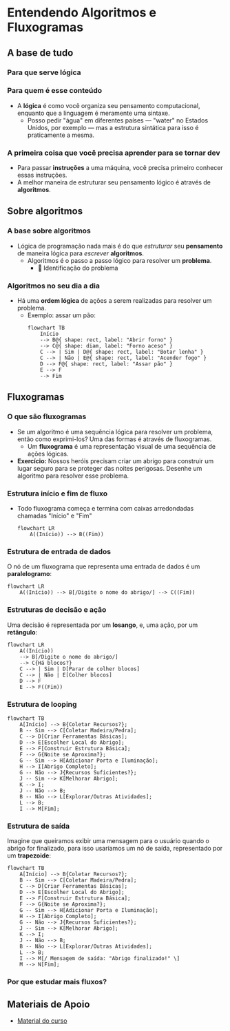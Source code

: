 # Entendendo Algoritmos e Fluxogramas

## A base de tudo

### Para que serve lógica

### Para quem é esse conteúdo

- A **lógica** é como você organiza seu pensamento computacional, enquanto que a linguagem é meramente uma sintaxe.
  - Posso pedir "água" em diferentes países — "water" no Estados Unidos, por exemplo — mas a estrutura sintática para isso é praticamente a mesma.

### A primeira coisa que você precisa aprender para se tornar dev

- Para passar **instruções** a uma máquina, você precisa primeiro conhecer essas instruções.
- A melhor maneira de estruturar seu pensamento lógico é através de **algoritmos**.

## Sobre algoritmos

### A base sobre algoritmos

- Lógica de programação nada mais é do que _estruturar_ seu **pensamento** de maneira lógica para _escrever_ **algoritmos**.
  - Algoritmos é o passo a passo lógico para resolver um **problema**.
    - 📍 Identificação do problema

### Algoritmos no seu dia a dia

- Há uma **ordem lógica** de ações a serem realizadas para resolver um problema.
  - Exemplo: assar um pão:
    ```mermaid
    flowchart TB
        Início
        --> B@{ shape: rect, label: "Abrir forno" }
        --> C@{ shape: diam, label: "Forno aceso" }
        C --> | Sim | D@{ shape: rect, label: "Botar lenha" }
        C --> | Não | E@{ shape: rect, label: "Acender fogo" }
        D --> F@{ shape: rect, label: "Assar pão" }
        E --> F
        --> Fim
    ```

## Fluxogramas

### O que são fluxogramas

- Se um algoritmo é uma sequência lógica para resolver um problema, então como exprimi-los? Uma das formas é através de fluxogramas.
  - Um **fluxograma** é uma representação visual de uma sequência de ações lógicas.
- **Exercício:** Nossos heróis precisam criar um abrigo para construir um lugar seguro para se proteger das noites perigosas. Desenhe um algoritmo para resolver esse problema.

### Estrutura início e fim de fluxo

- Todo fluxograma começa e termina com caixas arredondadas chamadas "Início" e "Fim"
  ```mermaid
  flowchart LR
      A((Início)) --> B((Fim))
  ```

### Estrutura de entrada de dados

O nó de um fluxograma que representa uma entrada de dados é um **paralelogramo**:

```mermaid
flowchart LR
    A((Início)) --> B[/Digite o nome do abrigo/] --> C((Fim))
```

### Estruturas de decisão e ação

Uma decisão é representada por um **losango**, e, uma ação, por um **retângulo**:

```mermaid
flowchart LR
    A((Início))
    --> B[/Digite o nome do abrigo/]
    --> C{Há blocos?}
    C --> | Sim | D[Parar de colher blocos]
    C --> | Não | E[Colher blocos]
    D --> F
    E --> F((Fim))
```

### Estrutura de looping

```mermaid
flowchart TB
    A[Início] --> B{Coletar Recursos?};
    B -- Sim --> C[Coletar Madeira/Pedra];
    C --> D[Criar Ferramentas Básicas];
    D --> E[Escolher Local do Abrigo];
    E --> F[Construir Estrutura Básica];
    F --> G{Noite se Aproxima?};
    G -- Sim --> H[Adicionar Porta e Iluminação];
    H --> I[Abrigo Completo];
    G -- Não --> J{Recursos Suficientes?};
    J -- Sim --> K[Melhorar Abrigo];
    K --> I;
    J -- Não --> B;
    B -- Não --> L[Explorar/Outras Atividades];
    L --> B;
    I --> M[Fim];
```

### Estrutura de saída

Imagine que queiramos exibir uma mensagem para o usuário quando o abrigo for finalizado, para isso usaríamos um nó de saída, representado por um **trapezoide**:

```mermaid
flowchart TB
    A[Início] --> B{Coletar Recursos?};
    B -- Sim --> C[Coletar Madeira/Pedra];
    C --> D[Criar Ferramentas Básicas];
    D --> E[Escolher Local do Abrigo];
    E --> F[Construir Estrutura Básica];
    F --> G{Noite se Aproxima?};
    G -- Sim --> H[Adicionar Porta e Iluminação];
    H --> I[Abrigo Completo];
    G -- Não --> J{Recursos Suficientes?};
    J -- Sim --> K[Melhorar Abrigo];
    K --> I;
    J -- Não --> B;
    B -- Não --> L[Explorar/Outras Atividades];
    L --> B;
    I --> M[/ Mensagem de saída: "Abrigo finalizado!" \]
    M --> N[Fim];
```

### Por que estudar mais fluxos?

## Materiais de Apoio

- [Material do curso](https://helpful-jump-17b.notion.site/Mapa-de-aventura-91f3e9bd923842149d4dba754dc65c07?p=fd3cb94523b142d08b983d456e94668c&pm=c)
